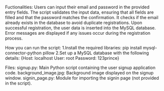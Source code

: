 

Fuctionalities:
Users can input their email and password in the provided entry fields.
The script validates the input data, ensuring that all fields are filled and that the password matches the confirmation.
It checks if the email already exists in the database to avoid duplicate registrations.
Upon successful registration, the user data is inserted into the MySQL database.
Error messages are displayed if any issues occur during the registration process.

How you can run the script:
1.Install the required libraries: pip install mysql-connector-python pillow
2.Set up a MySQL database with the following details:
{Host: localhost
User: root
Password: 123prince}

Files:
signup.py: Main Python script containing the user signup application code.
background_image.jpg: Background image displayed on the signup window.
signin_page.py: Module for importing the signin page (not provided in the script).
